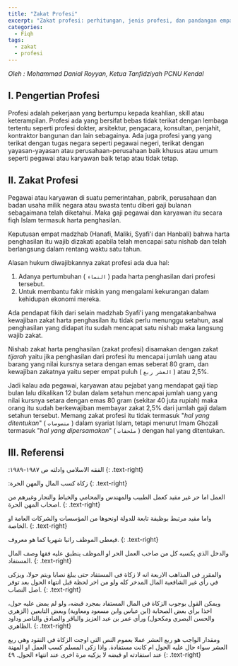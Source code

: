 ```yaml
---
title: "Zakat Profesi"
excerpt: "Zakat profesi: perhitungan, jenis profesi, dan pandangan empat madzhab"
categories:
  - Fiqh
tags:
  - zakat
  - profesi
---
```


_Oleh : Mohammad Danial Royyan, Ketua Tanfidziyah PCNU Kendal_

## I. Pengertian Profesi

Profesi adalah pekerjaan yang bertumpu kepada keahlian, skill atau keterampilan. Profesi ada yang bersifat bebas tidak terikat dengan lembaga tertentu seperti profesi dokter, arsitektur, pengacara, konsultan, penjahit, kontraktor bangunan dan lain sebagainya. Ada juga profesi yang yang terikat dengan tugas negara seperti pegawai negeri, terikat dengan yayasan-yayasan atau perusahaan-perusahaan baik khusus atau umum seperti pegawai atau karyawan baik tetap atau tidak tetap.  

## II. Zakat Profesi

Pegawai atau karyawan di suatu pemerintahan, pabrik, perusahaan dan badan usaha milik negara atau swasta tentu diberi gaji bulanan sebagaimana telah diketahui. Maka gaji pegawai dan karyawan itu secara fiqh Islam termasuk harta penghasilan.

Keputusan empat madzhab (Hanafi, Maliki, Syafi'i dan Hanbali) bahwa harta penghasilan itu wajib dizakati apabila telah mencapai satu nishab dan telah berlangsung dalam rentang waktu satu tahun.

Alasan hukum diwajibkannya zakat profesi ada dua hal:

1. Adanya pertumbuhan ( `النماء` ) pada harta penghasilan dari profesi tersebut.
2. Untuk membantu fakir miskin yang mengalami kekurangan dalam kehidupan ekonomi mereka. 

Ada pendapat fikih dari selain madzhab Syafi'i yang mengatakanbahwa kewajiban zakat harta penghasilan itu tidak perlu menunggu setahun, asal penghasilan yang didapat itu sudah mencapat satu nishab maka langsung wajib zakat.

Nishab zakat harta penghasilan (zakat profesi) disamakan dengan zakat _tijarah_ yaitu jika penghasilan dari profesi itu mencapai jumlah uang atau barang yang nilai kursnya setara dengan emas seberat 80 gram, dan kewajiban zakatnya yaitu seper empat puluh ( `العشر ربع` ) atau 2,5%.

Jadi kalau ada pegawai, karyawan atau pejabat yang mendapat gaji tiap bulan lalu dikalikan 12 bulan dalam setahun mencapai jumlah uang yang nilai kursnya setara dengan emas 80 gram (sekitar 40 juta rupiah) maka orang itu sudah berkewajiban membayar zakat 2,5% dari jumlah gaji dalam setahun tersebut.  Memang zakat profesi itu tidak termasuk "*hal yang ditentukan*" ( `منصوصات` ) dalam syariat Islam, tetapi menurut Imam Ghozali termasuk "*hal yang dipersamakan*" ( `ملحقات` ) dengan hal yang ditentukan.

## III. Referensi

:الفقه الاسلامي وادلته ص ١٩٨٧-١٩٨٩
{: .text-right}

:زكاة كسب المال والمهن الحرة
{: .text-right}

العمل اما حر غير مقيد كعمل الطبيب والمهندس والمحامي والخياط والنجار وغيرهم من اصحاب المهن الحرة.
{: .text-right}

واما مقيد مرتبط بوظيفة تابعة للدولة اونحوها من المؤسسات والشركات العامة او الخاصة.
{: .text-right}

فيعطى الموظف راتبا شهريا كما هو معروف.
{: .text-right}

والدخل الذي يكسبه كل من صاحب العمل الحر او الموظف ينطبق عليه فقها وصف المال المستفاد.
{: .text-right}

والمقرر في المذاهب الاربعة انه لا زكاة في المستفاد حتى يبلغ نصابا ويتم حولا، ويزكى في رأي غير الشافعية المال المدخر كله ولو من اخر لحظة قبل انتهاء الحول بعد توفر اصل النصاب.
{: .text-right}

ويمكن القول بوجوب الزكاة في المال المستفاد بمجرد قبضه، ولو لم يمض عليه حول، اخذا برأي بعض الصحابة (ابن عباس وابن مسعود ومعاوية) وبعض التابعين (الزهري والحسن البصري ومكحول) ورأي عمر بن عبد العزيز والباقر والصادق والناصر وداود الظاهري.
{: .text-right}

ومقدار الواجب هو ربع العشر عملا بعموم النص التي اوجت الزكاة في النقود وهي ربع العشر سواء حال عليه الحول ام كانت مستفادة. واذا زكى المسلم كسب العمل او المهنة عند استفادته او قبضه لا يزكيه مرة اخرى عند انتهاء الحول. ٤٩
{: .text-right}
